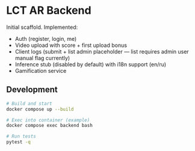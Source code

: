 # LCT AR Backend

Initial scaffold. Implemented:
- Auth (register, login, me)
- Video upload with score + first upload bonus
- Client logs (submit + list admin placeholder — list requires admin user manual flag currently)
- Inference stub (disabled by default) with i18n support (en/ru)
- Gamification service

## Development

```bash
# Build and start
docker compose up --build

# Exec into container (example)
docker compose exec backend bash

# Run tests
pytest -q
```
